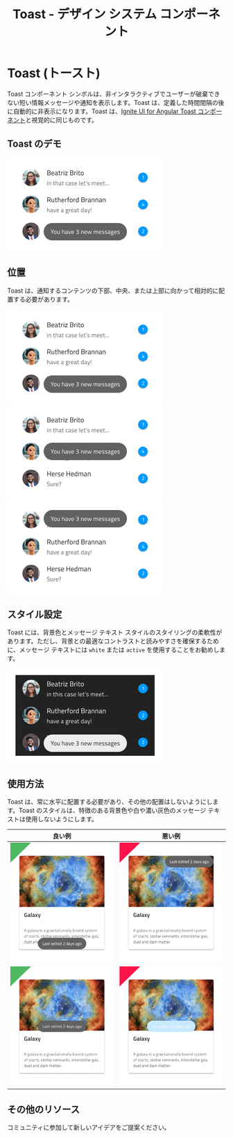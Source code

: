 ﻿---
title: Toast - デザイン システム コンポーネント
_description: Toast コンポーネント シンボルは、非インタラクティブな情報メッセージや通知に使用します。
_keywords: デザイン システム, デザイン システム UX, UI キット, Sketch, Ignite UI for Angular, Sketch to Angular, Angular, Angular デザイン システム, Sketch からコードをエクスポート, Angular 用のデザイン キット, Sketch HTML, Sketch to HTML, Sketch UI キット
_language: ja
---

# Toast (トースト)

Toast コンポーネント シンボルは、非インタラクティブでユーザーが破棄できない短い情報メッセージや通知を表示します。Toast は、定義した時間間隔の後に自動的に非表示になります。Toast は、[Ignite UI for Angular Toast コンポーネント](https://jp.infragistics.com/products/ignite-ui-angular/angular/components/toast.html)と視覚的に同じものです。

## Toast のデモ

<img class="responsive-img" src="../images/toast_demo.png" srcset="../images/toast_demo@2x.png 2x" />

## 位置

Toast は、通知するコンテンツの下部、中央、または上部に向かって相対的に配置する必要があります。

<img class="responsive-img" src="../images/toast_bottom.png" srcset="../images/toast_bottom@2x.png 2x" />
<img class="responsive-img" src="../images/toast_center.png" srcset="../images/toast_center@2x.png 2x" />
<img class="responsive-img" src="../images/toast_top.png" srcset="../images/toast_top@2x.png 2x" />

## スタイル設定

Toast には、背景色とメッセージ テキスト スタイルのスタイリングの柔軟性があります。ただし、背景との最適なコントラストと読みやすさを確保するために、メッセージ テキストには `white` または `active` を使用することをお勧めします。

<img class="responsive-img" src="../images/toast_styling.png" srcset="../images/toast_styling@2x.png 2x" />

## 使用方法

Toast は、常に水平に配置する必要があり、その他の配置はしないようにします。Toast のスタイルは、特徴のある背景色や白や濃い灰色のメッセージ テキストは使用しないようにします。

| 良い例                          | 悪い例                          |
| ---------------------------- | ------------------------------ |
| <img class="responsive-img" src="../images/toast_do1.png" srcset="../images/toast_do1@2x.png 2x" /> | <img class="responsive-img" src="../images/toast_dont1.png" srcset="../images/toast_dont1@2x.png 2x" /> |
| <img class="responsive-img" src="../images/toast_do2.png" srcset="../images/toast_do2@2x.png 2x" /> | <img class="responsive-img" src="../images/toast_dont2.png" srcset="../images/toast_dont2@2x.png 2x" /> |

## その他のリソース

コミュニティに参加して新しいアイデアをご提案ください。
